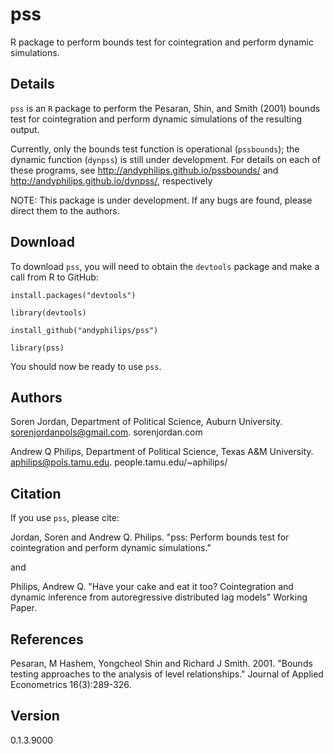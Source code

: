 # pss
R package to perform bounds test for cointegration and perform dynamic simulations.

## Details
`pss` is an `R` package to perform the Pesaran, Shin, and Smith (2001) bounds test for cointegration and perform dynamic simulations of the resulting output.

Currently, only the bounds test function is operational (`pssbounds`); the dynamic function (`dynpss`) is still under development. For details on each of these programs, see http://andyphilips.github.io/pssbounds/ and http://andyphilips.github.io/dynpss/, respectively

NOTE: This package is under development. If any bugs are found, please direct them to the authors.

## Download
To download `pss`, you will need to obtain the `devtools` package and make a call from R to GitHub:

`install.packages("devtools")`

`library(devtools)`

`install_github("andyphilips/pss")`

`library(pss)`

You should now be ready to use `pss`.

## Authors
Soren Jordan, Department of Political Science, Auburn University. sorenjordanpols@gmail.com. sorenjordan.com

Andrew Q Philips, Department of Political Science, Texas A&M University. aphilips@pols.tamu.edu. people.tamu.edu/~aphilips/

## Citation
If you use `pss`, please cite:

Jordan, Soren and Andrew Q. Philips. "pss: Perform bounds test for cointegration and perform dynamic simulations."

and

Philips, Andrew Q. "Have your cake and eat it too? Cointegration and dynamic inference from autoregressive distributed lag models" Working Paper.

## References
Pesaran, M Hashem, Yongcheol Shin and Richard J Smith. 2001. "Bounds testing approaches to the analysis of level relationships." Journal of Applied Econometrics 16(3):289-326.

## Version
0.1.3.9000
